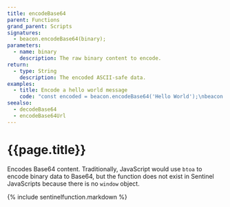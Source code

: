 ```yaml
---
title: encodeBase64
parent: Functions
grand_parent: Scripts
signatures:
  - beacon.encodeBase64(binary);
parameters:
  - name: binary
    description: The raw binary content to encode.
return:
  - type: String
    description: The encoded ASCII-safe data.
examples:
  - title: Encode a hello world message
    code: "const encoded = beacon.encodeBase64('Hello World');\nbeacon.debugPrint(encoded); // Outputs \"SGVsbG8gV29ybGQ=\""
seealso:
  - decodeBase64
  - encodeBase64Url
---
```

# {{page.title}}

Encodes Base64 content. Traditionally, JavaScript would use `btoa` to encode binary data to Base64, but the function does not exist in Sentinel JavaScripts because there is no `window` object.

{% include sentinelfunction.markdown %}

